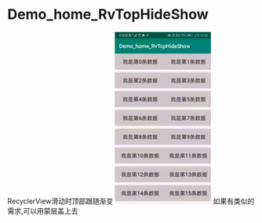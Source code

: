 # Demo_home_RvTopHideShow
RecyclerView滑动时顶部跟随渐变
![image](https://github.com/zhangqifan1/Demo_home_RvTopHideShow/blob/master/app/src/main/res/drawable/a.gif)
如果有类似的需求,可以用蒙层盖上去
